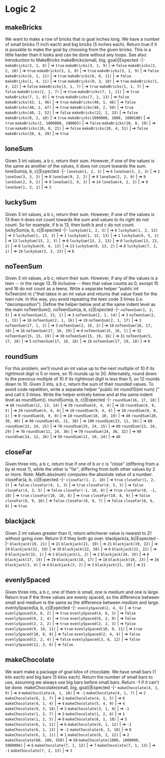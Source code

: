 # Logic 2
## makeBricks
We want to make a row of bricks that is goal inches long. We have a number of small bricks (1 inch each) and big bricks (5 inches each). Return true if it is possible to make the goal by choosing from the given bricks. This is a little harder than it looks and can be done without any loops. See also: Introduction to MakeBricks
makeBricks(small, big, goal)|Expected
-|-
`makeBricks(3, 1, 8)` | &#10132; `true`
`makeBricks(3, 1, 9)` | &#10132; `false`
`makeBricks(3, 2, 10)` | &#10132; `true`
`makeBricks(3, 2, 8)` | &#10132; `true`
`makeBricks(3, 2, 9)` | &#10132; `false`
`makeBricks(6, 1, 11)` | &#10132; `true`
`makeBricks(6, 0, 11)` | &#10132; `false`
`makeBricks(1, 4, 11)` | &#10132; `true`
`makeBricks(0, 3, 10)` | &#10132; `true`
`makeBricks(1, 4, 12)` | &#10132; `false`
`makeBricks(3, 1, 7)` | &#10132; `true`
`makeBricks(1, 1, 7)` | &#10132; `false`
`makeBricks(2, 1, 7)` | &#10132; `true`
`makeBricks(7, 1, 11)` | &#10132; `true`
`makeBricks(7, 1, 8)` | &#10132; `true`
`makeBricks(7, 1, 13)` | &#10132; `false`
`makeBricks(43, 1, 46)` | &#10132; `true`
`makeBricks(40, 1, 46)` | &#10132; `false`
`makeBricks(40, 2, 47)` | &#10132; `true`
`makeBricks(40, 2, 50)` | &#10132; `true`
`makeBricks(40, 2, 52)` | &#10132; `false`
`makeBricks(22, 2, 33)` | &#10132; `false`
`makeBricks(0, 2, 10)` | &#10132; `true`
`makeBricks(1000000, 1000, 1000100)` | &#10132; `true`
`makeBricks(2, 1000000, 100003)` | &#10132; `false`
`makeBricks(20, 0, 19)` | &#10132; `true`
`makeBricks(20, 0, 21)` | &#10132; `false`
`makeBricks(20, 4, 51)` | &#10132; `false`
`makeBricks(20, 4, 39)` | &#10132; `true`
## loneSum
Given 3 int values, a b c, return their sum. However, if one of the values is the same as another of the values, it does not count towards the sum.
loneSum(a, b, c)|Expected
-|-
`loneSum(1, 2, 3)` | &#10132; `6`
`loneSum(3, 2, 3)` | &#10132; `2`
`loneSum(3, 3, 3)` | &#10132; `0`
`loneSum(9, 2, 2)` | &#10132; `9`
`loneSum(2, 2, 9)` | &#10132; `9`
`loneSum(2, 9, 2)` | &#10132; `9`
`loneSum(2, 9, 3)` | &#10132; `14`
`loneSum(4, 2, 3)` | &#10132; `9`
`loneSum(1, 3, 1)` | &#10132; `3`
## luckySum
Given 3 int values, a b c, return their sum. However, if one of the values is 13 then it does not count towards the sum and values to its right do not count. So for example, if b is 13, then both b and c do not count.
luckySum(a, b, c)|Expected
-|-
`luckySum(1, 2, 3)` | &#10132; `6`
`luckySum(1, 2, 13)` | &#10132; `3`
`luckySum(1, 13, 3)` | &#10132; `1`
`luckySum(1, 13, 13)` | &#10132; `1`
`luckySum(6, 5, 2)` | &#10132; `13`
`luckySum(13, 2, 3)` | &#10132; `0`
`luckySum(13, 2, 13)` | &#10132; `0`
`luckySum(13, 13, 2)` | &#10132; `0`
`luckySum(9, 4, 13)` | &#10132; `13`
`luckySum(8, 13, 2)` | &#10132; `8`
`luckySum(7, 2, 1)` | &#10132; `10`
`luckySum(3, 3, 13)` | &#10132; `6`
## noTeenSum
Given 3 int values, a b c, return their sum. However, if any of the values is a teen -- in the range 13..19 inclusive -- then that value counts as 0, except 15 and 16 do not count as a teens. Write a separate helper "public int fixTeen(int n) {"that takes in an int value and returns that value fixed for the teen rule. In this way, you avoid repeating the teen code 3 times (i.e. "decomposition"). Define the helper below and at the same indent level as the main noTeenSum().
noTeenSum(a, b, c)|Expected
-|-
`noTeenSum(1, 2, 3)` | &#10132; `6`
`noTeenSum(2, 13, 1)` | &#10132; `3`
`noTeenSum(2, 1, 14)` | &#10132; `3`
`noTeenSum(2, 1, 15)` | &#10132; `18`
`noTeenSum(2, 1, 16)` | &#10132; `19`
`noTeenSum(2, 1, 17)` | &#10132; `3`
`noTeenSum(17, 1, 2)` | &#10132; `3`
`noTeenSum(2, 15, 2)` | &#10132; `19`
`noTeenSum(16, 17, 18)` | &#10132; `16`
`noTeenSum(17, 18, 19)` | &#10132; `0`
`noTeenSum(15, 16, 1)` | &#10132; `32`
`noTeenSum(15, 15, 19)` | &#10132; `30`
`noTeenSum(15, 19, 16)` | &#10132; `31`
`noTeenSum(5, 17, 18)` | &#10132; `5`
`noTeenSum(17, 18, 16)` | &#10132; `16`
`noTeenSum(17, 19, 18)` | &#10132; `0`
## roundSum
For this problem, we'll round an int value up to the next multiple of 10 if its rightmost digit is 5 or more, so 15 rounds up to 20. Alternately, round down to the previous multiple of 10 if its rightmost digit is less than 5, so 12 rounds down to 10. Given 3 ints, a b c, return the sum of their rounded values. To avoid code repetition, write a separate helper "public int round10(int num) {" and call it 3 times. Write the helper entirely below and at the same indent level as roundSum().
roundSum(a, b, c)|Expected
-|-
`roundSum(16, 17, 18)` | &#10132; `60`
`roundSum(12, 13, 14)` | &#10132; `30`
`roundSum(6, 4, 4)` | &#10132; `10`
`roundSum(4, 6, 5)` | &#10132; `20`
`roundSum(4, 4, 6)` | &#10132; `10`
`roundSum(9, 4, 4)` | &#10132; `10`
`roundSum(0, 0, 1)` | &#10132; `0`
`roundSum(0, 9, 0)` | &#10132; `10`
`roundSum(10, 10, 19)` | &#10132; `40`
`roundSum(20, 30, 40)` | &#10132; `90`
`roundSum(45, 21, 30)` | &#10132; `100`
`roundSum(23, 11, 26)` | &#10132; `60`
`roundSum(23, 24, 25)` | &#10132; `70`
`roundSum(25, 24, 25)` | &#10132; `80`
`roundSum(23, 24, 29)` | &#10132; `70`
`roundSum(11, 24, 36)` | &#10132; `70`
`roundSum(24, 36, 32)` | &#10132; `90`
`roundSum(14, 12, 26)` | &#10132; `50`
`roundSum(12, 10, 24)` | &#10132; `40`
## closeFar
Given three ints, a b c, return true if one of b or c is "close" (differing from a by at most 1), while the other is "far", differing from both other values by 2 or more. Note: Math.abs(num) computes the absolute value of a number.
closeFar(a, b, c)|Expected
-|-
`closeFar(1, 2, 10)` | &#10132; `true`
`closeFar(1, 2, 3)` | &#10132; `false`
`closeFar(4, 1, 3)` | &#10132; `true`
`closeFar(4, 5, 3)` | &#10132; `false`
`closeFar(4, 3, 5)` | &#10132; `false`
`closeFar(-1, 10, 0)` | &#10132; `true`
`closeFar(0, -1, 10)` | &#10132; `true`
`closeFar(10, 10, 8)` | &#10132; `true`
`closeFar(10, 8, 9)` | &#10132; `false`
`closeFar(8, 9, 10)` | &#10132; `false`
`closeFar(8, 9, 7)` | &#10132; `false`
`closeFar(8, 6, 9)` | &#10132; `true`
## blackjack
Given 2 int values greater than 0, return whichever value is nearest to 21 without going over. Return 0 if they both go over.
blackjack(a, b)|Expected
-|-
`blackjack(19, 21)` | &#10132; `21`
`blackjack(21, 19)` | &#10132; `21`
`blackjack(19, 22)` | &#10132; `19`
`blackjack(22, 19)` | &#10132; `19`
`blackjack(22, 50)` | &#10132; `0`
`blackjack(22, 22)` | &#10132; `0`
`blackjack(33, 1)` | &#10132; `1`
`blackjack(1, 2)` | &#10132; `2`
`blackjack(34, 33)` | &#10132; `0`
`blackjack(17, 19)` | &#10132; `19`
`blackjack(18, 17)` | &#10132; `18`
`blackjack(16, 23)` | &#10132; `16`
`blackjack(3, 4)` | &#10132; `4`
`blackjack(3, 2)` | &#10132; `3`
`blackjack(21, 20)` | &#10132; `21`
## evenlySpaced
Given three ints, a b c, one of them is small, one is medium and one is large. Return true if the three values are evenly spaced, so the difference between small and medium is the same as the difference between medium and large.
evenlySpaced(a, b, c)|Expected
-|-
`evenlySpaced(2, 4, 6)` | &#10132; `true`
`evenlySpaced(4, 6, 2)` | &#10132; `true`
`evenlySpaced(4, 6, 3)` | &#10132; `false`
`evenlySpaced(6, 2, 4)` | &#10132; `true`
`evenlySpaced(6, 2, 8)` | &#10132; `false`
`evenlySpaced(2, 2, 2)` | &#10132; `true`
`evenlySpaced(2, 2, 3)` | &#10132; `false`
`evenlySpaced(9, 10, 11)` | &#10132; `true`
`evenlySpaced(10, 9, 11)` | &#10132; `true`
`evenlySpaced(10, 9, 9)` | &#10132; `false`
`evenlySpaced(2, 4, 4)` | &#10132; `false`
`evenlySpaced(2, 2, 4)` | &#10132; `false`
`evenlySpaced(3, 6, 12)` | &#10132; `false`
`evenlySpaced(12, 3, 6)` | &#10132; `false`
## makeChocolate
We want make a package of goal kilos of chocolate. We have small bars (1 kilo each) and big bars (5 kilos each). Return the number of small bars to use, assuming we always use big bars before small bars. Return -1 if it can't be done.
makeChocolate(small, big, goal)|Expected
-|-
`makeChocolate(4, 1, 9)` | &#10132; `4`
`makeChocolate(4, 1, 10)` | &#10132; `-1`
`makeChocolate(4, 1, 7)` | &#10132; `2`
`makeChocolate(6, 2, 7)` | &#10132; `2`
`makeChocolate(4, 1, 5)` | &#10132; `0`
`makeChocolate(4, 1, 4)` | &#10132; `4`
`makeChocolate(5, 4, 9)` | &#10132; `4`
`makeChocolate(9, 3, 18)` | &#10132; `3`
`makeChocolate(3, 1, 9)` | &#10132; `-1`
`makeChocolate(1, 2, 7)` | &#10132; `2`
`makeChocolate(1, 2, 6)` | &#10132; `1`
`makeChocolate(1, 2, 5)` | &#10132; `0`
`makeChocolate(6, 1, 10)` | &#10132; `5`
`makeChocolate(6, 1, 11)` | &#10132; `6`
`makeChocolate(6, 1, 12)` | &#10132; `-1`
`makeChocolate(6, 1, 13)` | &#10132; `-1`
`makeChocolate(6, 2, 10)` | &#10132; `0`
`makeChocolate(6, 2, 11)` | &#10132; `1`
`makeChocolate(6, 2, 12)` | &#10132; `2`
`makeChocolate(60, 100, 550)` | &#10132; `50`
`makeChocolate(1000, 1000000, 5000006)` | &#10132; `6`
`makeChocolate(7, 1, 12)` | &#10132; `7`
`makeChocolate(7, 1, 13)` | &#10132; `-1`
`makeChocolate(7, 2, 13)` | &#10132; `3`
